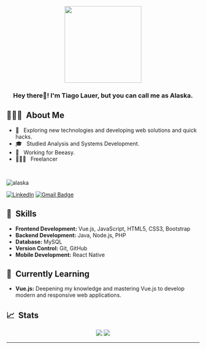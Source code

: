 <p align="center">
  <img src="https://github.com/thompsonemerson/thompsonemerson/raw/master/cover-thompson.png" height="200"/>
</p>

<h3 align="center">Hey there👋! I'm Tiago Lauer, but you can call me as Alaska.</h2>

## 👨🏻‍💻 &nbsp;About Me 

- 🤔 &nbsp; Exploring new technologies and developing web solutions and quick hacks.
- 🎓 &nbsp; Studied Analysis and Systems Development.
- 💼 &nbsp; Working for Beeasy.
- 👨🏻‍💻 &nbsp; Freelancer 

<br>
<p align="left"> <img src="https://komarev.com/ghpvc/?username=tiagolauer&label=Profile%20views&color=0e75b6&style=flat" alt="alaska" /> </p>

[![LinkedIn](https://img.shields.io/badge/-tiagolauer-blue?style=plastic&logo=linkedin&logoColor=white&link=https://www.linkedin.com/in/tiagolauer/)](https://www.linkedin.com/in/tiagolauer/)
[![Gmail Badge](https://img.shields.io/badge/-tiagoestrelalauer@gmail.com-c14438?style=flat-square&logo=Gmail&logoColor=white&link=mailto:tiagoestrelalauer@gmail.com)](mailto:tiagoestrelalauer@gmail.com)

## 🚀 &nbsp;Skills

- **Frontend Development:** Vue.js, JavaScript, HTML5, CSS3, Bootstrap
- **Backend Development:** Java, Node.js, PHP
- **Database:** MySQL
- **Version Control:** Git, GitHub
- **Mobile Development:** React Native

## 🌱 &nbsp;Currently Learning

- **Vue.js:** Deepening my knowledge and mastering Vue.js to develop modern and responsive web applications.

## 📈 &nbsp;Stats

<p align="center">
  <img src="https://github-readme-stats.vercel.app/api?username=tiagolauer&show_icons=true&theme=tokyonight&line_height=27">
  <img src="https://github-readme-stats.vercel.app/api/top-langs/?username=tiagolauer&layout=compact&theme=tokyonight">
</p>

----

